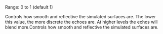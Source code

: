 Range: 0 to 1 (default 1)

Controls how smooth and reflective the simulated surfaces are. The lower this value, the more discrete the echoes are. At higher levels the echos will blend more.Controls how smooth and reflective the simulated surfaces are.